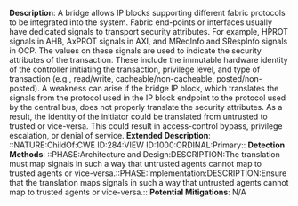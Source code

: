 **Description**: A bridge allows IP blocks supporting different fabric protocols to be integrated into the system. Fabric end-points or interfaces usually have dedicated signals to transport security attributes. For example, HPROT signals in AHB, AxPROT signals in AXI, and MReqInfo and SRespInfo signals in OCP. The values on these signals are used to indicate the security attributes of the transaction. These include the immutable hardware identity of the controller initiating the transaction, privilege level, and type of transaction (e.g., read/write, cacheable/non-cacheable, posted/non-posted). A weakness can arise if the bridge IP block, which translates the signals from the protocol used in the IP block endpoint to the protocol used by the central bus, does not properly translate the security attributes. As a result, the identity of the initiator could be translated from untrusted to trusted or vice-versa. This could result in access-control bypass, privilege escalation, or denial of service.
**Extended Description**: ::NATURE:ChildOf:CWE ID:284:VIEW ID:1000:ORDINAL:Primary::
**Detection Methods**: ::PHASE:Architecture and Design:DESCRIPTION:The translation must map signals in such a way that untrusted agents cannot map to trusted agents or vice-versa.::PHASE:Implementation:DESCRIPTION:Ensure that the translation maps signals in such a way that untrusted agents cannot map to trusted agents or vice-versa.::
**Potential Mitigations**: N/A